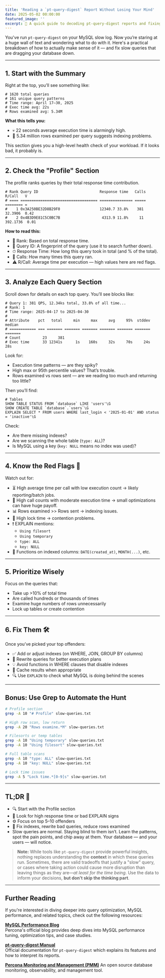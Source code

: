 ```yaml
---
title: 'Reading a `pt-query-digest` Report Without Losing Your Mind'
date: 2025-05-02 00:00:00
featured_image: ''
excerpt: 🐢 A quick guide to decoding pt-query-digest reports and fixing slow MySQL queries.
---
```


You've run `pt-query-digest` on your MySQL slow log. Now you’re staring at a huge wall of text and wondering what to do with it. Here's a practical breakdown of how to actually make sense of it — and fix slow queries that are dragging your database down.

---

## 1. Start with the Summary

Right at the top, you’ll see something like:
```
# 1620 total queries
# 161 unique query patterns
# Time range: April 17–30, 2025
# Exec time avg: 22s
# Rows examined avg: 5.34M
```
**What this tells you:**
- 💀 22 seconds average execution time is alarmingly high.
- 🧐 5.34 million rows examined per query suggests indexing problems.

This section gives you a high-level health check of your workload. If it looks bad, it probably is.

---

## 2. Check the "Profile" Section

The profile ranks queries by their total response time contribution.
```
# Rank Query ID                            Response time   Calls R/Call   V
# ==== =================================== =============== ===== ======== =
#    1 0x3A250BE32D8B29F0                  12340.7 33.8%    381  32.3906  0.42
#    2 0x4B3D9E81C5C0BC7B                   4313.9 11.8%     11 392.1736  0.01
```
**How to read this:**
- 🔢 Rank: Based on total response time.
- 🧠 Query ID: A fingerprint of the query (use it to search further down).
- ⏱ Response Time: How long this query took in total (and % of the total).
- 🔁 Calls: How many times this query ran.
- ⚠️ R/Call: Average time per execution — high values here are red flags.

---

## 3. Analyze Each Query Section

Scroll down for details on each top query. You’ll see blocks like:
```
# Query 1: 381 QPS, 12.34ks total, 33.8% of all time...
# Rank: 1
# Time range: 2025-04-17 to 2025-04-30
#
# Attribute    pct   total     min     max     avg     95%  stddev  median
# ============ === ======= ======= ======= ======= ======= ======= =======
# Count          23     381
# Exec time      33 12341s      1s    160s     32s     70s     24s     28s
```
Look for:
- Execution time patterns — are they spiky?
- High max or 95th percentile values? That’s trouble.
- Rows examined vs rows sent — are we reading too much and returning too little?

Then you’ll find:

```
# Tables
SHOW TABLE STATUS FROM `database` LIKE 'users'\G
SHOW CREATE TABLE `database`.`users`\G
EXPLAIN SELECT * FROM users WHERE last_login < '2025-01-01' AND status = 'inactive'\G
```

Check:
- Are there missing indexes?
- Are we scanning the whole table (`type: ALL`)?
- Is MySQL using a key (`key: NULL` means no index was used)?

---

## 4. Know the Red Flags 🚩

Watch out for:

- ⏳ High average time per call with low execution count → likely reporting/batch jobs.
- 🔁 High call counts with moderate execution time → small optimizations can have huge payoff.
- 📊 Rows examined >> Rows sent → indexing issues.
- 🔐 High lock time → contention problems.
- ❗ EXPLAIN mentions:
  - `Using filesort`
  - `Using temporary`
  - `type: ALL`
  - `key: NULL`
- 🧮 Functions on indexed columns: `DATE(created_at)`, `MONTH(...)`, etc.

---

## 5. Prioritize Wisely

Focus on the queries that:

- Take up >10% of total time
- Are called hundreds or thousands of times
- Examine huge numbers of rows unnecessarily
- Lock up tables or create contention

---

## 6. Fix Them 🛠

Once you’ve picked your top offenders:

- ✅ Add or adjust indexes (on WHERE, JOIN, GROUP BY columns)
- 🔄 Rewrite queries for better execution plans
- 💡 Avoid functions in WHERE clauses that disable indexes
- 🧊 Cache results when appropriate
- 🔍 Use `EXPLAIN` to check what MySQL is doing behind the scenes

---

## Bonus: Use Grep to Automate the Hunt

```bash
# Profile section
grep -A 10 "# Profile" slow-queries.txt

# High row scan, low return
grep -A 20 "Rows examine.*M" slow-queries.txt

# Filesorts or temp tables
grep -A 10 "Using temporary" slow-queries.txt
grep -A 10 "Using filesort" slow-queries.txt

# Full table scans
grep -A 10 "type: ALL" slow-queries.txt
grep -A 10 "key: NULL" slow-queries.txt

# Lock time issues
grep -A 5 "Lock time.*[0-9]s" slow-queries.txt
```

---

## TL;DR 🧠

- 🔍 Start with the Profile section
- 🚨 Look for high response time or bad EXPLAIN signs
- ⚙️ Focus on top 5–10 offenders
- 🔧 Fix indexes, rewrite bad queries, reduce rows examined
- Slow queries are normal. Staying blind to them isn’t. Learn the patterns, spot the pain points, and chip away at them. Your database — and your users — will notice.
> **Note:** While tools like `pt-query-digest` provide powerful insights, nothing replaces understanding the **context** in which these queries run. Sometimes, there are valid tradeoffs that justify a "slow" query, or cases where taking action could cause more disruption than leaving things as they are—*at least for the time being*. Use the data to inform your decisions, **but don't skip the thinking part**.

---
## Further Reading

If you're interested in diving deeper into query optimization, MySQL performance, and related topics, check out the following resources:

**[MySQL Performance Blog](https://www.percona.com/blog/)**  
  Percona's official blog provides deep dives into MySQL performance tuning, optimization tips, and case studies.

**[pt-query-digest Manual](https://www.percona.com/doc/percona-toolkit/pt-query-digest.html)**  
  Official documentation for `pt-query-digest` which explains its features and how to interpret its reports.

**[Percona Monitoring and Management (PMM)](https://www.percona.com/software/pmm)**
  An open source database monitoring, observability, and management tool.

